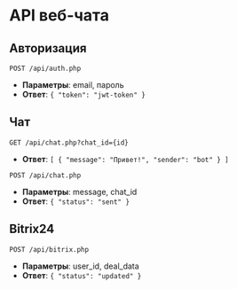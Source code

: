 # API веб-чата

## Авторизация
`POST /api/auth.php`
- **Параметры**: email, пароль
- **Ответ**: `{ "token": "jwt-token" }`

## Чат
`GET /api/chat.php?chat_id={id}`
- **Ответ**: `[ { "message": "Привет!", "sender": "bot" } ]`

`POST /api/chat.php`
- **Параметры**: message, chat_id
- **Ответ**: `{ "status": "sent" }`

## Bitrix24
`POST /api/bitrix.php`
- **Параметры**: user_id, deal_data
- **Ответ**: `{ "status": "updated" }`
